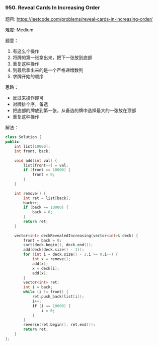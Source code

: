 ### 950. Reveal Cards In Increasing Order

题目:
https://leetcode.com/problems/reveal-cards-in-increasing-order/

难度:
Medium

题意：

1. 有这么个操作
2. 将牌的第一张拿出来，把下一张放到底部
3. 重复这种操作
4. 到最后拿出来的是一个严格递增数列
5. 求牌开始的顺序

思路：

- 反过来操作即可
- 对牌排个序，备选
- 把底部的牌放到第一张，从备选的牌中选择最大的一张放在顶部
- 重复这种操作

解法：

```c++
class Solution {
public:
    int list[10000];
    int front, back;
    
    void add(int val) {
        list[front++] = val;
        if (front == 10000) {
            front = 0;
        }
    }
    
    int remove() {
        int ret = list[back];
        back++;
        if (back == 10000) {
            back = 0;
        } 
        return ret;
    }
    
    vector<int> deckRevealedIncreasing(vector<int>& deck) {
        front = back = 0;
        sort(deck.begin(), deck.end());
        add(deck[deck.size() - 1]);
        for (int i = deck.size() - 2;i >= 0;i--) {
            int x = remove();
            add(x);
            x = deck[i];
            add(x);
        }
        vector<int> ret;
        int i = back;
        while (i != front) {
            ret.push_back(list[i]);
            i++;
            if (i == 10000) {
                i = 0;
            }
        }
        reverse(ret.begin(), ret.end());
        return ret;
    }
};
```

